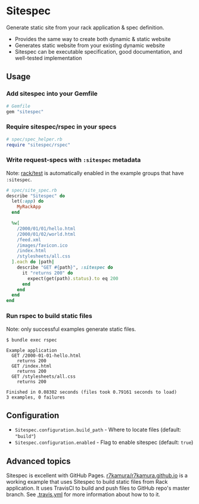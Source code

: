 # Sitespec
Generate static site from your rack application & spec definition.

* Provides the same way to create both dynamic & static website
* Generates static website from your existing dynamic website
* Sitespec can be executable specification, good documentation, and well-tested implementation

## Usage
### Add sitespec into your Gemfile
```rb
# Gemfile
gem "sitespec"
```

### Require sitespec/rspec in your specs
```rb
# spec/spec_helper.rb
require "sitespec/rspec"
```

### Write request-specs with `:sitespec` metadata
Note: [rack/test](https://github.com/brynary/rack-test) is automatically enabled
in the example groups that have `:sitespec`.

```rb
# spec/site_spec.rb
describe "Sitespec" do
  let(:app) do
    MyRackApp
  end

  %w[
    /2000/01/01/hello.html
    /2000/01/02/world.html
    /feed.xml
    /images/favicon.ico
    /index.html
    /stylesheets/all.css
  ].each do |path|
    describe "GET #{path}", :sitespec do
      it "returns 200" do
        expect(get(path).status).to eq 200
      end
    end
  end
end
```

### Run rspec to build static files
Note: only successful examples generate static files.

```
$ bundle exec rspec

Example application
  GET /2000-01-01-hello.html
    returns 200
  GET /index.html
    returns 200
  GET /stylesheets/all.css
    returns 200

Finished in 0.08302 seconds (files took 0.79161 seconds to load)
3 examples, 0 failures
```

## Configuration
- `Sitespec.configuration.build_path` - Where to locate files (default: `"build"`)
- `Sitespec.configuration.enabled` - Flag to enable sitespec (default: `true`)

## Advanced topics
Sitespec is excellent with GitHub Pages.
[r7kamura/r7kamura.github.io](https://github.com/r7kamura/r7kamura.github.io)
is a working example that uses Sitespec to build static files from Rack application.
It uses TravisCI to build and push files to GitHub repo's master branch.
See [.travis.yml](https://github.com/r7kamura/r7kamura.github.io/blob/source/.travis.yml)
for more information about how to to it.
